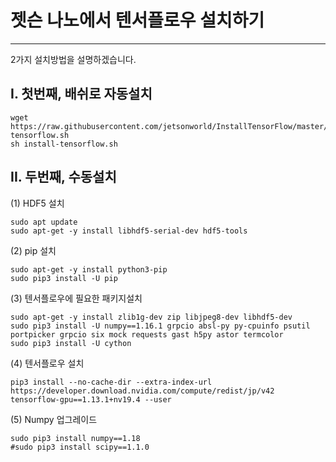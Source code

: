 # 젯슨 나노에서 텐서플로우 설치하기
***
2가지 설치방법을 설명하겠습니다. 

## I. 첫번째, 배쉬로 자동설치
```
wget https://raw.githubusercontent.com/jetsonworld/InstallTensorFlow/master/install-tensorflow.sh
sh install-tensorflow.sh
```

## II. 두번째, 수동설치
(1) HDF5 설치
```
sudo apt update
sudo apt-get -y install libhdf5-serial-dev hdf5-tools
```

(2) pip 설치
```
sudo apt-get -y install python3-pip
sudo pip3 install -U pip
```

(3) 텐서플로우에 필요한 패키지설치
```
sudo apt-get -y install zlib1g-dev zip libjpeg8-dev libhdf5-dev
sudo pip3 install -U numpy==1.16.1 grpcio absl-py py-cpuinfo psutil portpicker grpcio six mock requests gast h5py astor termcolor
sudo pip3 install -U cython
```

(4) 텐서플로우 설치
```
pip3 install --no-cache-dir --extra-index-url https://developer.download.nvidia.com/compute/redist/jp/v42 tensorflow-gpu==1.13.1+nv19.4 --user
```

(5) Numpy 업그레이드
```
sudo pip3 install numpy==1.18
#sudo pip3 install scipy==1.1.0
```
